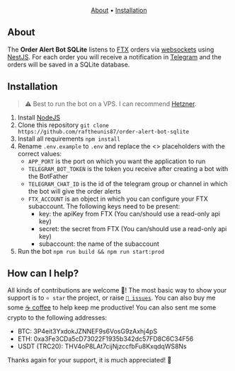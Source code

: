 <p align="center">
  <a href="#about">About</a>
  •
  <a href="#installation">Installation</a>
</p>

## About

The **Order Alert Bot SQLite** listens to [FTX](https://ftx.com) orders via [websockets](https://docs.ftx.com/#websocket-api) using [NestJS](https://nestjs.com/).
For each order you will receive a notification in [Telegram](https://telegram.org/) and the orders will be saved in a SQLite database.

## Installation

> ⚠️ Best to run the bot on a VPS. I can recommend [Hetzner](https://www.hetzner.com/cloud).

1. Install [NodeJS](https://nodejs.org/en/download/)
1. Clone this repository `git clone https://github.com/raftheunis87/order-alert-bot-sqlite`
1. Install all requirements `npm install`
1. Rename `.env.example` to `.env` and replace the <> placeholders with the correct values:
   - `APP_PORT` is the port on which you want the application to run
   - `TELEGRAM_BOT_TOKEN` is the token you receive after creating a bot with the BotFather
   - `TELEGRAM_CHAT_ID` is the id of the telegram group or channel in which the bot will give the order alerts
   - `FTX_ACCOUNT` is an object in which you can configure your FTX subaccount. The following keys need to be present:
     - key: the apiKey from FTX (You can/should use a read-only api key)
     - secret: the secret from FTX (You can/should use a read-only api key)
     - subaccount: the name of the subaccount
1. Run the bot `npm run build && npm run start:prod`

## How can I help?

All kinds of contributions are welcome 🙌! The most basic way to show your support is to `⭐️ star` the project, or raise [`🐞 issues`](https://github.com/raftheunis87/order-alert-bot/issues/new). You can also buy me some [☕️ coffee](https://www.buymeacoffee.com/rt87) to help keep me productive! You can also sent me some crypto to the following addresses:

- BTC: 3P4eit3YxdokJZNNEF9s6VosG9zAxhj4pS
- ETH: 0xa3Fe3CDa5cD73022F1935b342dc57FD8C6C34F56
- USDT (TRC20): THV4oP8LAt7cijNjzccfbFu8KxqdqWS8Ns

Thanks again for your support, it is much appreciated! 🙏
